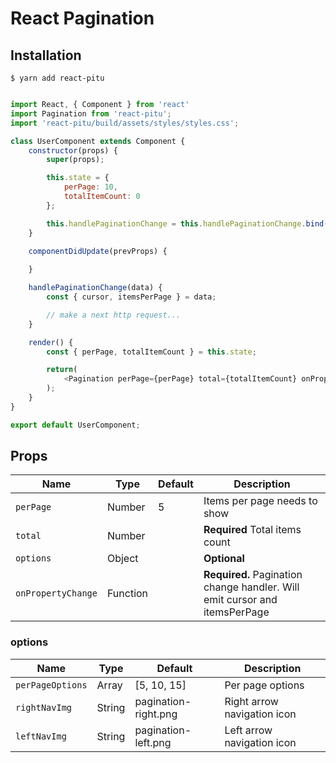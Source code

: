 # React Pagination

## Installation

```
$ yarn add react-pitu
```

```javascript

import React, { Component } from 'react'
import Pagination from 'react-pitu';
import 'react-pitu/build/assets/styles/styles.css';

class UserComponent extends Component {
    constructor(props) {
        super(props);

        this.state = {
            perPage: 10,
            totalItemCount: 0
        };

        this.handlePaginationChange = this.handlePaginationChange.bind(this);
    }

    componentDidUpdate(prevProps) {
        
    }

    handlePaginationChange(data) {
        const { cursor, itemsPerPage } = data;

        // make a next http request...
    }

    render() {
        const { perPage, totalItemCount } = this.state;

        return(
            <Pagination perPage={perPage} total={totalItemCount} onPropertyChange={this.handlePaginationChange} />
        );
    }
}

export default UserComponent;

```
## Props

Name | Type | Default | Description
--- | --- | --- | --- |
`perPage` | Number | 5 | Items per page needs to show
`total` | Number | | **Required** Total items count
`options` | Object | | **Optional**
`onPropertyChange` | Function | | **Required.** Pagination change handler. Will emit cursor and itemsPerPage

### options
Name | Type | Default | Description
--- | --- | --- | --- |
`perPageOptions` | Array | [5, 10, 15] | Per page options
`rightNavImg` | String | pagination-right.png | Right arrow navigation icon
`leftNavImg` | String | pagination-left.png | Left arrow navigation icon